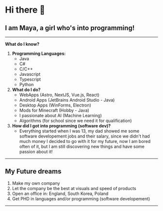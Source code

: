 # Hi there 👋
## I am Maya, a girl who's into programming!
---
**What do I know?**
1. **Programming Languages:**
   - Java
   - C#
   - C/C++
   - Javascript
   - Typescript
   - Python
2. **What do I do?**
   - WebApps (Astro, NextJS, Vue.js, React)
   - Android Apps (JetBrains Android Studio - Java)
   - Desktop Apps (WinForms, Electron)
   - Mods for Minecraft (Hobby - Java)
   - I passionate about AI (Machine Learning)
   - Algorithms (for school since we need it for qualification)
3. **How did I got into programming (software dev)?**
   - Everything started when I was 13, my dad showed me some software developement jobs and their salary, since we didn't had much money I decided to go with it for my future, now I am bored often of it, but I am still discovering new things and have some passion about it!  

---

## **My Future dreams**
1. Make my own company
2. Let the company be the best at visuals and speed of products
3. Open an office in: England, South Korea, Poland
4. Get PHD in languages and/or programming (software developement)


---
